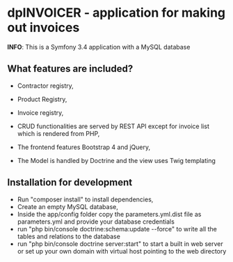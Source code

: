 dpINVOICER - application for making out invoices
========================

**INFO**: This is a Symfony 3.4 application with a MySQL database

What features are included?
--------------

  * Contractor registry,

  * Product Registry,

  * Invoice registry,

  * CRUD functionalities are served by REST API except for invoice list which is rendered from PHP,
  
  * The frontend features Bootstrap 4 and jQuery,
  
  * The Model is handled by Doctrine and the view uses Twig templating 
  

Installation for development
-----------------------------
* Run "composer install" to install dependencies,
* Create an empty MySQL database,
* Inside the app/config folder copy the parameters.yml.dist file as parameters.yml and provide your database credentials
* run "php bin/console doctrine:schema:update --force" to write all the tables and relations to the database
* run "php bin/console doctrine server:start" to start a built in web server or set up your own domain with virtual host pointing to the web directory



